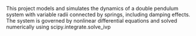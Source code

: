 This project models and simulates the dynamics of a double pendulum system with variable radii connected by springs, including damping effects. The system is governed by nonlinear differential equations and solved numerically using scipy.integrate.solve_ivp
